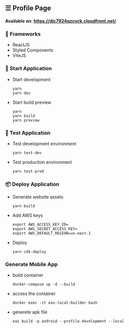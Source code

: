 ## ☰ Profile Page

#### Available on: https://djc7924qzcvck.cloudfront.net/

### 🔨 Frameworks

- ReactJS
- Styled Components
- ViteJS

### 🚀 Start Application

- Start development

  ```
  yarn
  yarn dev
  ```

- Start build preview

  ```
  yarn
  yarn build
  yarn preview
  ```

### 🤖 Test Application

- Test development environment

  ```
  yarn test-dev
  ```

- Test production environment

  ```
  yarn test-prod
  ```

### 📦 Deploy Application

- Generate website assets

  ```
  yarn build
  ```

- Add AWS keys

  ```
  export AWS_ACCESS_KEY_ID=
  export AWS_SECRET_ACCESS_KEY=
  export AWS_DEFAULT_REGION=us-east-1
  ```

- Deploy

  ```
  yarn cdk-deploy
  ```

### Generate Mobile App

- build container

  ```
  docker-compose up -d --build
  ```

- access the container

  ```
  docker exec -it eas-local-builder bash
  ```

- generete apk file

  ```
  eas build -p android --profile development --local
  ```
